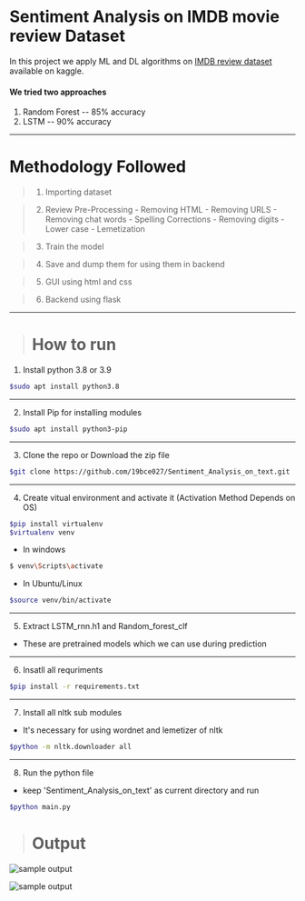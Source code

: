 # Sentiment Analysis on IMDB movie review Dataset

In this project we apply ML and DL algorithms on [IMDB review dataset](https://www.kaggle.com/datasets/lakshmi25npathi/imdb-dataset-of-50k-movie-reviews) available on kaggle.

#### We tried two approaches
1) Random Forest -- 85% accuracy
2) LSTM -- 90% accuracy

<hr>

# Methodology Followed
> 1) Importing dataset

> 2) Review Pre-Processing
    - Removing HTML
    - Removing URLS
    - Removing chat words
    - Spelling Corrections
    - Removing digits
    - Lower case
    - Lemetization

> 3) Train the model

> 4) Save and dump them for using them in backend

> 5) GUI using html and css

> 6) Backend using flask

<hr>

> # How to  run

1) Install python 3.8 or 3.9

```bash 
$sudo apt install python3.8
```
<hr>

2) Install Pip for installing modules

```bash 
$sudo apt install python3-pip
```

<hr>

3) Clone the repo or Download the zip file 

```bash 
$git clone https://github.com/19bce027/Sentiment_Analysis_on_text.git
```

<hr>


4) Create vitual environment and activate it (Activation Method Depends on OS)

```bash 
$pip install virtualenv
$virtualenv venv
```

- In windows

```bash
$ venv\Scripts\activate
```

- In Ubuntu/Linux

```bash
$source venv/bin/activate
```

<hr>

5) Extract LSTM_rnn.h1 and Random_forest_clf
- These are pretrained models which we can use during prediction

<hr>

6) Insatll all requriments

```bash 
$pip install -r requirements.txt
```

<hr>

7) Install all nltk sub modules
- It's necessary for using wordnet and lemetizer of nltk

```bash 
$python -m nltk.downloader all
```

<hr>

8) Run the python file
- keep 'Sentiment_Analysis_on_text' as current directory and run

```bash 
$python main.py
```

> # Output

![sample output](https://anonfiles.com/zaf1Ibccy4/first_jpg)

![sample output](https://anonfiles.com/JbfbIec6y1/second_jpg)
